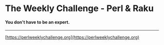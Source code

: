 # The Weekly Challenge - Perl & Raku
#### You don't have to be an expert.

****

[https://perlweeklychallenge.org](https://perlweeklychallenge.org)
